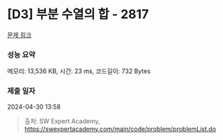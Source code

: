 # [D3] 부분 수열의 합 - 2817 

[문제 링크](https://swexpertacademy.com/main/code/problem/problemDetail.do?contestProbId=AV7IzvG6EksDFAXB) 

### 성능 요약

메모리: 13,536 KB, 시간: 23 ms, 코드길이: 732 Bytes

### 제출 일자

2024-04-30 13:58



> 출처: SW Expert Academy, https://swexpertacademy.com/main/code/problem/problemList.do